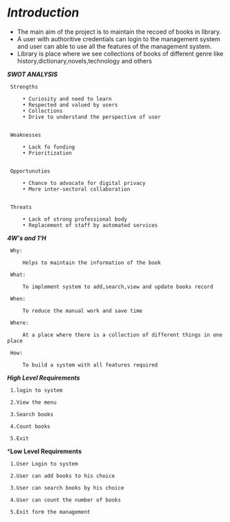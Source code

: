 
# *****Introduction*****

   * The main aim of the project is to maintain the recoed of books in library.
   * A user with authoritive credentials can login to the management system and user can able to use all the features of the management system.
   * Library is place where we see collections of books of different genre like 
       history,dictionary,novels,technology and others
  

  *****SWOT ANALYSIS*****

     Strengths
      
         • Curiosity and need to learn
         • Respected and valued by users
         • Collections
         • Drive to understand the perspective of user


     Weaknesses
         
         • Lack fo funding
         • Prioritization 


     Opportunuties

         • Chance to advocate for digital privacy
         • More inter-sectoral collaboration  


     Threats

         • Lack of strong professional body
         • Replacement of staff by automated services    


*****4W's and 1'H*****

     Why:
    
         Helps to maintain the information of the book

     What:

         To implement system to add,search,view and update books record

     When:

         To reduce the manual work and save time

     Where:
     
         At a place where there is a collection of different things in one place

     How:

         To build a system with all features required

 *****High Level Requirements*****

     1.login to system

     2.View the menu
     
     3.Search books

     4.Count books

     5.Exit            

*****Low Level Requirements****

     1.User Login to system

     2.User can add books to his choice

     3.User can search books by his choice

     4.User can count the number of books

     5.Exit form the management 
